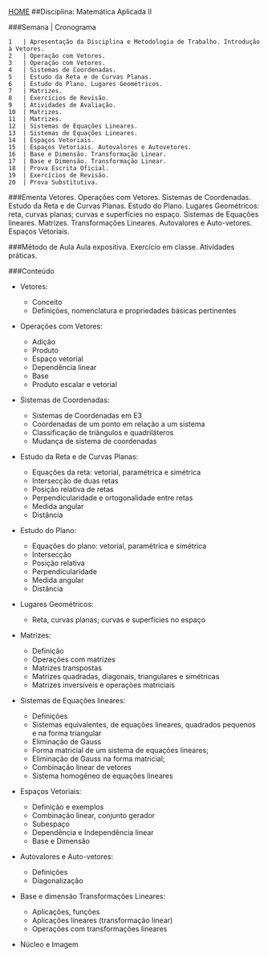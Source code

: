 [HOME](https://github.COM/Webschool-io/Ensino-Superior-de-Informatica-GRATUITO) 
##Disciplina: Matemática Aplicada II

###Semana | Cronograma
```
1	| Apresentação da Disciplina e Metodologia de Trabalho. Introdução à Vetores.
2	| Operação com Vetores.
3	| Operação com Vetores.
4	| Sistemas de Coordenadas.
5	| Estudo da Reta e de Curvas Planas.
6	| Estudo do Plano. Lugares Geométricos.
7	| Matrizes.
8	| Exercícios de Revisão.
9	| Atividades de Avaliação.
10	| Matrizes.
11	| Matrizes.
12	| Sistemas de Equações Lineares.
13	| Sistemas de Equações Lineares.
14	| Espaços Vetoriais.
15	| Espaços Vetoriais. Autovalores e Autovetores.
16	| Base e Dimensão. Transformação Linear.
17	| Base e Dimensão. Transformação Linear.
18	| Prova Escrita Oficial.
19	| Exercícios de Revisão.
20	| Prova Substitutiva.

```
###Ementa
Vetores. Operações com Vetores. Sistemas de Coordenadas. Estudo da Reta e de Curvas Planas. Estudo do Plano. Lugares Geométricos: reta, curvas planas; curvas e superfícies no espaço. Sistemas de Equações lineares. Matrizes. Transformações Lineares. Autovalores e Auto-vetores. Espaços Vetoriais.

###Método de Aula
Aula expositiva. Exercício em classe. Atividades práticas.

###Conteúdo
- Vetores:
  - Conceito
  - Definições, nomenclatura e propriedades básicas pertinentes

- Operações com Vetores:
  - Adição
  - Produto
  - Espaço vetorial
  - Dependência linear
  - Base
  - Produto escalar e vetorial

- Sistemas de Coordenadas:
  - Sistemas de Coordenadas em E3
  - Coordenadas de um ponto em relação a um sistema
  - Classificação de triângulos e quadriláteros
  - Mudança de sistema de coordenadas

- Estudo da Reta e de Curvas Planas:
  - Equações da reta: vetorial, paramétrica e simétrica
  - Intersecção de duas retas
  - Posição relativa de retas
  - Perpendicularidade e ortogonalidade entre retas
  - Medida angular
  - Distância

- Estudo do Plano:
  - Equações do plano: vetorial, paramétrica e simétrica
  - Intersecção
  - Posição relativa 
  - Perpendicularidade
  - Medida angular
  - Distância

- Lugares Geométricos: 
  - Reta, curvas planas; curvas e superfícies no espaço

- Matrizes:
  - Definição
  - Operações com matrizes
  - Matrizes transpostas
  - Matrizes quadradas, diagonais, triangulares e simétricas 
  - Matrizes inversíveis e operações matriciais

- Sistemas de Equações lineares:
  - Definições
  - Sistemas equivalentes, de equações lineares, quadrados pequenos e na forma triangular
  - Eliminação de Gauss 
  - Forma matricial de um sistema de equações lineares;
  - Eliminação de Gauss na forma matricial;
  - Combinação linear de vetores
  - Sistema homogêneo de equações lineares

- Espaços Vetoriais:
  - Definição e exemplos
  - Combinação linear, conjunto gerador
  - Subespaço
  - Dependência e Independência linear
  - Base e Dimensão

- Autovalores e Auto-vetores:
  - Definições
  - Diagonalização

- Base e dimensão Transformações Lineares:
  - Aplicações, funções
  - Aplicações lineares (transformação linear)
  - Operações com transformações lineares

- Núcleo e Imagem